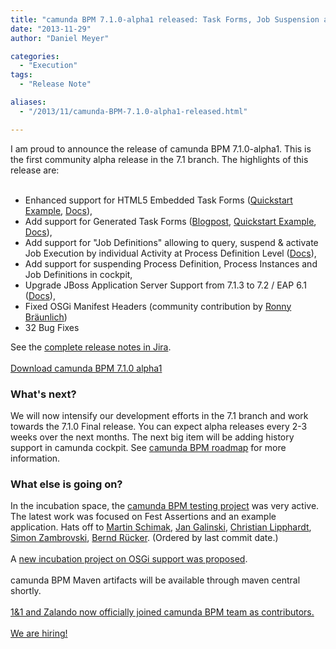 ```yaml
---
title: "camunda BPM 7.1.0-alpha1 released: Task Forms, Job Suspension and Bugfixes"
date: "2013-11-29"
author: "Daniel Meyer"

categories:
  - "Execution"
tags: 
  - "Release Note"

aliases:
  - "/2013/11/camunda-BPM-7.1.0-alpha1-released.html"

---
```


<div>
I am proud to announce the release of camunda BPM 7.1.0-alpha1. This is the first community alpha release in the 7.1 branch. The highlights of this release are:<br />
<br />
<ul>
<li>Enhanced support for HTML5 Embedded Task Forms (<a href="https://github.com/camunda/camunda-quickstarts/tree/master/usertask/task-form-embedded">Quickstart Example</a>, <a href="http://docs.camunda.org/latest/guides/user-guide/#tasklist-task-forms-embedded-task-forms">Docs</a>),</li>
<li>Add support for Generated Task Forms (<a href="http://blog.camunda.org/2013/12/how-to-use-generated-task-forms-with.html">Blogpost</a>,&nbsp;<a href="https://github.com/camunda/camunda-quickstarts/tree/master/usertask/task-form-generated">Quickstart Example</a>, <a href="http://docs.camunda.org/latest/guides/user-guide/#tasklist-task-forms-generated-task-forms">Docs</a>),</li>
<li>Add support for "Job Definitions" allowing to query, suspend &amp; activate Job Execution by individual Activity at Process Definition Level (<a href="http://docs.camunda.org/latest/guides/user-guide/#process-engine-process-engine-concepts-jobs-and-job-definitions">Docs</a>),</li>
<li>Add support for suspending Process Definition, Process Instances and Job Definitions in cockpit,</li>
<li>Upgrade JBoss Application Server Support from 7.1.3 to 7.2 / EAP 6.1 (<a href="http://docs.camunda.org/latest/guides/user-guide/#runtime-container-integration">Docs</a>),</li>
<li>Fixed OSGi Manifest Headers (community contribution by <a href="https://github.com/rbraeunlich">Ronny Bräunlich</a>)</li>
<li>32 Bug Fixes</li>
</ul>
<div>
See the <a href="https://app.camunda.com/jira/secure/ReleaseNote.jspa?projectId=10230&amp;version=13006">complete release notes in Jira</a>.</div>
<div>
<br /></div>
<div>
<a href="http://www.camunda.org/download/" style="text-align: center;">Download&nbsp;camunda BPM 7.1.0 alpha1</a></div>
<div>
<a name='more'></a></div>
<h3>
What's next?</h3>
<div>
We will now intensify our development efforts in the 7.1 branch and work towards the 7.1.0 Final release. You can expect alpha releases every 2-3 weeks over the next months. The next big item will be adding history support in camunda cockpit. See <a href="http://www.camunda.org/community/roadmap.html">camunda BPM roadmap</a> for more information.</div>
<div>
<h3>
What else is going on?</h3>
<div>
In the incubation space, the&nbsp;<a href="https://github.com/camunda/camunda-bpm-testing">camunda BPM testing project</a>&nbsp;was very active. The latest work was focused on Fest Assertions and an example application. Hats off to <a href="https://github.com/martinschimak">Martin Schimak</a>, <a href="https://github.com/jangalinski">Jan Galinski</a>, <a href="https://github.com/hawky-4s-">Christian Lipphardt</a>, <a href="https://github.com/zambrovski">Simon Zambrovski</a>, <a href="https://github.com/berndruecker">Bernd Rücker</a>.&nbsp;(Ordered by last commit date.)</div>
<div>
<br /></div>
<div>
A&nbsp;<a href="https://groups.google.com/forum/?fromgroups#!topic/camunda-bpm-dev/vr9LgCg3-pI">new incubation project on OSGi support was proposed</a>.</div>
<div>
<br /></div>
<div>
camunda BPM Maven artifacts will be available through maven central shortly.</div>
<div>
<br /></div>
<div>
<a href="http://www.camunda.org/community/team.html">1&amp;1 and Zalando now officially joined camunda BPM team as contributors.</a></div>
</div>
<div>
<br /></div>
<div>
<a href="http://www.camunda.org/community/jobs.html">We are hiring!</a></div>
</div>